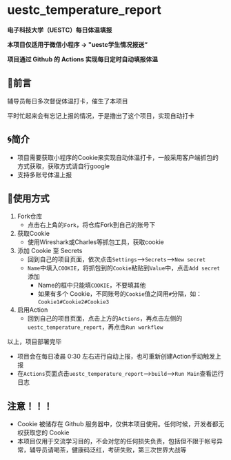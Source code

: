# uestc_temperature_report

**电子科技大学（UESTC）每日体温填报**

**本项目仅适用于微信小程序 ->  "uestc学生情况报送“**

**项目通过 Github 的 Actions 实现每日定时自动填报体温**





## **💭前言**

辅导员每日多次督促体温打卡，催生了本项目

平时忙起来会有忘记上报的情况，于是撸出了这个项目，实现自动打卡





## **🌀简介**

+ 项目需要获取小程序的Cookie来实现自动体温打卡，一般采用客户端抓包的方式获取，获取方式请自行google
+ 支持多账号体温上报





## 🔨**使用方式**

1. Fork仓库
   + 点击右上角的`Fork`，将仓库Fork到自己的账号下
2. 获取Cookie
   + 使用Wireshark或Charles等抓包工具，获取cookie
3. 添加 Cookie 至 Secrets
   + 回到自己的项目页面，依次点击`Settings`-->`Secrets`-->`New secret`
   + `Name`中填入`COOKIE`，将抓包到的`Cookie`粘贴到`Value`中，点击`Add secret`添加
     + Name的框中只能填`COOKIE`，不要填其他
     + 如果有多个 Cookie，不同账号的`Cookie`值之间用`#`分隔，如：`Cookie1#Cookie2#Cookie3`
4. 启用Action
   + 回到自己的项目页面，点击上方的`Actions`，再点击左侧的`uestc_temperature_report`，再点击`Run workflow`

以上，项目部署完毕

+ 项目会在每日凌晨 0:30 左右进行自动上报，也可重新创建Action手动触发上报
+ 在`Actions`页面点击`uestc_temperature_report`-->`build`-->`Run Main`查看运行日志





## **注意！！！**

+ Cookie 被储存在 Github 服务器中，仅供本项目使用。任何时候，开发者都无权获取您的 Cookie
+ 本项目仅用于交流学习目的，不会对您的任何损失负责，包括但不限于帐号异常，辅导员请喝茶，健康码泛红，考研失败，第三次世界大战等